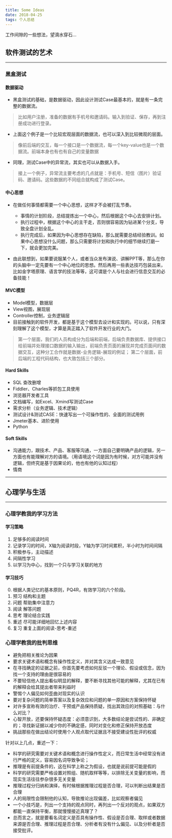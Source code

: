 ```yaml
---
title: Some Ideas
date: 2018-04-25
tags: 个人总结
---
```

工作间隙的一些想法，望滴水穿石...
 <!-- more -->

## 软件测试的艺术

---

### 黑盒测试

#### 数据驱动
* 黑盒测试的基础，是数据驱动，因此设计测试Case最基本的，就是有一条完整的数据流。
> 比如用户注册，准备的数据有手机号和邀请码。输入到验证、保存，再到注册成功进行登录。

* 上面这个例子是一个比较宏观层面的数据流，也可以深入到比较微观的层面。
> 像前后端的交互，每一个接口是一个数据流，每一个key-value也是一个数据流。前端本身也有也有自己的变量数据

* 同理，测试Case中的异常流，其实也可以从数据入手。
> 接上一个例子，异常流主要考虑的几点就是：手机号、短信（图片）验证码、邀请码。这些数据的不同组合就构成了测试Case。

#### 中心思想
* 在做任何事情都需要一个中心思想，这样才不会被打乱节奏。
  - 事情的计划阶段，总结提炼出一个中心，然后根据这个中心去安排计划。
  - 执行过程中，根据这个中心的主干走，否则很容易因为钻进某个分支，导致全盘计划全乱。
  - 执行完成后，如果因为中心思想存在缺陷，那么就需要总结经验教训。如果中心思想没什么问题，那么只需要将计划和执行中的细节继续打磨一下，就会更加完美。

* 由此联想到，如果要说服某个人，或者当众发布演说、讲解PPT等，那么在你的头脑中一定先要有一个中心地位的思想。然后再用一些表达技巧包装出来，比如金字塔原理、语言学的技法等等，这可谓是个人与社会进行信息交互的必备技能！

#### MVC模型
* Model模型，数据层
* View视图，展现层
* Controller控制，业务逻辑层
* 目前接触到的软件开发，都是基于这个模型去设计和实现的。可以说，只有深刻理解了这个模型，才算是真正踏入了软件开发行业的大门。
> 第一个层面，我们的人员构成分为后端和前端，后端负责数据库、提供接口给前端并处理接口数据的输入输出，前端负责页面的展现并完成页面间的数据交互，这种分工合作就是数据-业务逻辑-展现的例证；
> 第二个层面，前后端的工程代码结构，也大致包括三个部分。

#### Hard Skills
* SQL 查改删增
* Fiddler、Charles等抓包工具使用
* 浏览器开发者工具
* 文档编写，如Excel、Xmind写测试Case
* 需求分析（业务逻辑、技术逻辑）
* 测试设计&测试CASE：快速写出一个可操作性的、全面的测试用例
* Jmeter基本、进阶使用
* Python

#### Soft Skills
* 沟通能力，跟技术、产品、客服等沟通，一方面自己要明确产品的逻辑，另一方面也有能理解对方的语境。（用语境这个词是因为有时候，对方可能并没有逻辑，但终究是基于因果论的，他也有他的认知过程）
* 情商

---

## 心理学与生活

---

### 心理学教我的学习方法

#### 学习策略
1. 足够多的阅读时间
2. 记录学习的时间，X轴为阅读时段，Y轴为学习时间累积，半小时为时间间隔
3. 积极参与，主动描述
4. 间隔性学习
5. 以学习为中心，找到一个只与学习关联的地方

#### 学习技巧
0. 根据人类记忆的基本原则，PQ4R，有效学习的六个阶段。
1. 预习 结构和主题
2. 问题 帮助集中注意力
3. 阅读 解答问题
4. 思考 理论结合实践
5. 重述 尽可能详细地回忆上述内容
6. 复习 重复上面的阅读-思考-重述


### 心理学教我的批判思维

* 避免把相关推论为因果
* 要求关键术语和概念有操作性定义，并对其含义达成一致意见
* 在寻找确定的证据之前，你首先要考虑如何反驳一个理论、假设或信念，因为找一个支持的理由是很容易的
* 不要轻信他人提出看似明显的解释，要不断寻找其他可能的解释，尤其在已有的解释会给其提出者带来利益时
* 警惕个人偏见如何歪曲对现实的认识
* 要对复杂问题的简单答案以及复杂效应和问题的单一原因和方案保持怀疑
* 对许多宣称有效的治疗、干预或产品保持质疑，找出其效应的对照基础：与什么对比？
* 心智开放，还要保持怀疑态度：必须意识到，大多数结论是尝试性的、非确定的；寻找新证据以减少你的不确定感，同时对变化和修正保持开放态度
* 挑战那些在做出结论时使用个人观点取代证据且不接受建设性批评的权威

针对以上几点，重述一下：
- 科学的研究需要对关键术语和概念进行操作性定义，而日常生活中经常没有进行严格的定义，容易因名词导致争论；
- 推理是有前提条件的，这在科学上称之为假设，也就是说前提可能是假的
- 科学的研究需要严格设置对照组、随机取样等等，以排除无关变量的影响，而现实生活往往参杂很多无关变量
- 推理过程分归纳和演绎，有时候根据推理过程是否合理，可以判断出结果是否合理
- 人的局限性会限制他的认知，导致推论出现偏差，比如观察者偏见
- 一个小技巧是，列出一个支持的观点同时，再列出一个反对的观点，如果双方都能一直保持平衡，那就慢慢接近真理了？
- 总而言之，就是要看名词定义是否具有操作性、假设是否合理、取样或者数据来源是否合理、推理过程是否合理、分析者有没有什么偏见、以及分析者是否接受批评。
